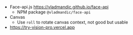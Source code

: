 - Face-api.js https://vladmandic.github.io/face-api
    - NPM package `@vladmandic/face-api`
- Canvas
    - Use `roll` to rotate canvas context, not good but usable
- https://try-vision-pro.vercel.app